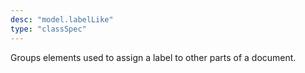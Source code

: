 ```yaml
---
desc: "model.labelLike"
type: "classSpec"
---
```


Groups elements used to assign a label to other parts of a document.